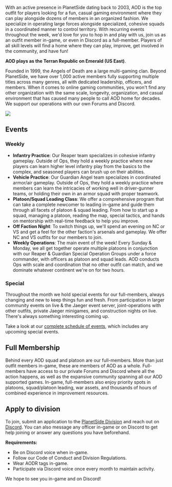 With an active presence in PlanetSide dating back to 2003, AOD is the top outfit for players looking for a fun, casual gaming environment where they can play alongside dozens of members in an organized fashion. We specialize in operating large forces alongside specialized, cohesive squads in a coordinated manner to control territory. With recurring events throughout the week, we'd love for you to hop in and play with us, join us as an outfit member in-game, or even in Discord as a full-member. Players of all skill levels will find a home where they can play, improve, get involved in the community, and have fun!

**AOD plays as the Terran Republic on Emerald (US East)**.

Founded in 1999, the Angels of Death are a large multi-gaming clan. Beyond PlanetSide, we have over 1,000 active members fully supporting multiple titles across many genres, all with dedicated leadership, officers, and members. When it comes to online gaming communities, you won't find any other organization with the same scale, longevity, organization, and casual environment that has caused many people to call AOD home for decades. We support our operations with our own Forums and Discord.

![](https://i.imgur.com/yh9xl8R.png)

Events
------

### Weekly

*   **Infantry Practice**: Our Reaper team specializes in cohesive infantry gameplay. Outside of Ops, they hold a weekly practice where new players can learn higher level infantry play from the basics to the complex, and seasoned players can brush up on their abilities.
*   **Vehicle Practice**: Our Guardian Angel team specializes in coordinated armor/air gameplay. Outside of Ops, they hold a weekly practice where members can learn the intricacies of working well in driver-gunner teams, or holding their own in an armor squad with proper teamwork.
*   **Platoon/Squad Leading Class**: We offer a comprehensive program that can take a complete newcomer to leading in-game and guide them through all facets of platoon & squad leading. From how to start up a squad, managing a platoon, reading the map, special tactics, and hands on mentorship with real-time feedback to help you improve.
*   **Off Faction Night**: To switch things up, we'll spend an evening on NC or VS and get a feel for the other faction's arsenals and gameplay. We offer NC and VS outfits for our members to join.
*   **Weekly Operations**: The main event of the week! Every Sunday & Monday, we all get together operate multiple platoons in conjunction with our Reaper & Guardian Special Operation Groups under a force commander, with officers as platoon and squad leads. AOD conducts Ops with scale and coordination that no other outfit can match, and we dominate whatever continent we're on for two hours.

### Special

Throughout the month we hold special events for our full-members, always changing and new to keep things fun and fresh. From participation in larger community events on live & the Jaeger event server, joint-operations with other outfits, private Jaeger minigames, and construction nights on live. There's always something interesting coming up.

Take a look at our [complete schedule of events](https://planetside.clanaod.net/forums/showthread.php?t=242337), which includes any upcoming special events.

Full Membership
---------------

Behind every AOD squad and platoon are our full-members. More than just outfit members in-game, these are members of AOD as a whole. Full-members have access to our private Forums and Discord where all the action happens, as well as the expansive community spanning all our AOD supported games. In-game, full-members also enjoy priority spots in platoons, squad/platoon leading, war assets, and thousands of hours of combined experience in improvement resources.

Apply to division
-----------------

To join, submit an application to the [PlanetSide Division](https://www.clanaod.net/forums/forms.php?do=form&fid=23) and reach out on [Discord](https://discord.gg/clanaod). You can also message any officer in-game or on Discord to get help joining or answer any questions you have beforehand.

**Requirements:**  

*   Be on Discord voice when in-game.
*   Follow our Code of Conduct and Division Regulations.
*   Wear AODR tags in-game.
*   Participate via Discord voice once every month to maintain activity.

We hope to see you in-game and on Discord!
